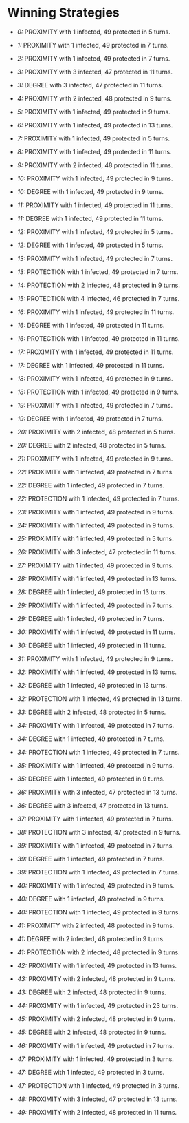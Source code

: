 # Winning Strategies

* _0:_ PROXIMITY with 1 infected, 49 protected in 5 turns.


* _1:_ PROXIMITY with 1 infected, 49 protected in 7 turns.


* _2:_ PROXIMITY with 1 infected, 49 protected in 7 turns.


* _3:_ PROXIMITY with 3 infected, 47 protected in 11 turns.


* _3:_ DEGREE with 3 infected, 47 protected in 11 turns.


* _4:_ PROXIMITY with 2 infected, 48 protected in 9 turns.


* _5:_ PROXIMITY with 1 infected, 49 protected in 9 turns.


* _6:_ PROXIMITY with 1 infected, 49 protected in 13 turns.


* _7:_ PROXIMITY with 1 infected, 49 protected in 5 turns.


* _8:_ PROXIMITY with 1 infected, 49 protected in 11 turns.


* _9:_ PROXIMITY with 2 infected, 48 protected in 11 turns.


* _10:_ PROXIMITY with 1 infected, 49 protected in 9 turns.


* _10:_ DEGREE with 1 infected, 49 protected in 9 turns.


* _11:_ PROXIMITY with 1 infected, 49 protected in 11 turns.


* _11:_ DEGREE with 1 infected, 49 protected in 11 turns.


* _12:_ PROXIMITY with 1 infected, 49 protected in 5 turns.


* _12:_ DEGREE with 1 infected, 49 protected in 5 turns.


* _13:_ PROXIMITY with 1 infected, 49 protected in 7 turns.


* _13:_ PROTECTION with 1 infected, 49 protected in 7 turns.


* _14:_ PROTECTION with 2 infected, 48 protected in 9 turns.


* _15:_ PROTECTION with 4 infected, 46 protected in 7 turns.


* _16:_ PROXIMITY with 1 infected, 49 protected in 11 turns.


* _16:_ DEGREE with 1 infected, 49 protected in 11 turns.


* _16:_ PROTECTION with 1 infected, 49 protected in 11 turns.


* _17:_ PROXIMITY with 1 infected, 49 protected in 11 turns.


* _17:_ DEGREE with 1 infected, 49 protected in 11 turns.


* _18:_ PROXIMITY with 1 infected, 49 protected in 9 turns.


* _18:_ PROTECTION with 1 infected, 49 protected in 9 turns.


* _19:_ PROXIMITY with 1 infected, 49 protected in 7 turns.


* _19:_ DEGREE with 1 infected, 49 protected in 7 turns.


* _20:_ PROXIMITY with 2 infected, 48 protected in 5 turns.


* _20:_ DEGREE with 2 infected, 48 protected in 5 turns.


* _21:_ PROXIMITY with 1 infected, 49 protected in 9 turns.


* _22:_ PROXIMITY with 1 infected, 49 protected in 7 turns.


* _22:_ DEGREE with 1 infected, 49 protected in 7 turns.


* _22:_ PROTECTION with 1 infected, 49 protected in 7 turns.


* _23:_ PROXIMITY with 1 infected, 49 protected in 9 turns.


* _24:_ PROXIMITY with 1 infected, 49 protected in 9 turns.


* _25:_ PROXIMITY with 1 infected, 49 protected in 5 turns.


* _26:_ PROXIMITY with 3 infected, 47 protected in 11 turns.


* _27:_ PROXIMITY with 1 infected, 49 protected in 9 turns.


* _28:_ PROXIMITY with 1 infected, 49 protected in 13 turns.


* _28:_ DEGREE with 1 infected, 49 protected in 13 turns.


* _29:_ PROXIMITY with 1 infected, 49 protected in 7 turns.


* _29:_ DEGREE with 1 infected, 49 protected in 7 turns.


* _30:_ PROXIMITY with 1 infected, 49 protected in 11 turns.


* _30:_ DEGREE with 1 infected, 49 protected in 11 turns.


* _31:_ PROXIMITY with 1 infected, 49 protected in 9 turns.


* _32:_ PROXIMITY with 1 infected, 49 protected in 13 turns.


* _32:_ DEGREE with 1 infected, 49 protected in 13 turns.


* _32:_ PROTECTION with 1 infected, 49 protected in 13 turns.


* _33:_ DEGREE with 2 infected, 48 protected in 5 turns.


* _34:_ PROXIMITY with 1 infected, 49 protected in 7 turns.


* _34:_ DEGREE with 1 infected, 49 protected in 7 turns.


* _34:_ PROTECTION with 1 infected, 49 protected in 7 turns.


* _35:_ PROXIMITY with 1 infected, 49 protected in 9 turns.


* _35:_ DEGREE with 1 infected, 49 protected in 9 turns.


* _36:_ PROXIMITY with 3 infected, 47 protected in 13 turns.


* _36:_ DEGREE with 3 infected, 47 protected in 13 turns.


* _37:_ PROXIMITY with 1 infected, 49 protected in 7 turns.


* _38:_ PROTECTION with 3 infected, 47 protected in 9 turns.


* _39:_ PROXIMITY with 1 infected, 49 protected in 7 turns.


* _39:_ DEGREE with 1 infected, 49 protected in 7 turns.


* _39:_ PROTECTION with 1 infected, 49 protected in 7 turns.


* _40:_ PROXIMITY with 1 infected, 49 protected in 9 turns.


* _40:_ DEGREE with 1 infected, 49 protected in 9 turns.


* _40:_ PROTECTION with 1 infected, 49 protected in 9 turns.


* _41:_ PROXIMITY with 2 infected, 48 protected in 9 turns.


* _41:_ DEGREE with 2 infected, 48 protected in 9 turns.


* _41:_ PROTECTION with 2 infected, 48 protected in 9 turns.


* _42:_ PROXIMITY with 1 infected, 49 protected in 13 turns.


* _43:_ PROXIMITY with 2 infected, 48 protected in 9 turns.


* _43:_ DEGREE with 2 infected, 48 protected in 9 turns.


* _44:_ PROXIMITY with 1 infected, 49 protected in 23 turns.


* _45:_ PROXIMITY with 2 infected, 48 protected in 9 turns.


* _45:_ DEGREE with 2 infected, 48 protected in 9 turns.


* _46:_ PROXIMITY with 1 infected, 49 protected in 7 turns.


* _47:_ PROXIMITY with 1 infected, 49 protected in 3 turns.


* _47:_ DEGREE with 1 infected, 49 protected in 3 turns.


* _47:_ PROTECTION with 1 infected, 49 protected in 3 turns.


* _48:_ PROXIMITY with 3 infected, 47 protected in 13 turns.


* _49:_ PROXIMITY with 2 infected, 48 protected in 11 turns.


